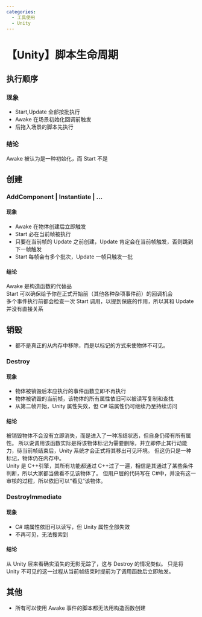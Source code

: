 ```yaml
---
categories:
  - 工具使用
  - Unity
---
```

# 【Unity】脚本生命周期

## 执行顺序

### 现象

- Start,Update 全部按批执行
- Awake 在场景初始化回调前触发
- 后拖入场景的脚本先执行

### 结论

Awake 被认为是一种初始化，而 Start 不是

## 创建

### AddComponent | Instantiate | ...

#### 现象

- Awake 在物体创建后立即触发
- Start 必在当前帧被执行
- 只要在当前帧的 Update 之前创建，Update 肯定会在当前帧触发，否则跳到下一帧触发
- Start 每帧会有多个批次，Update 一帧只触发一批

#### 结论

Awake 是构造函数的代替品</br>
Start 可以确保给予你在正式开始前（其他各种杂项事件前）的回调机会</br>
多个事件执行前都会检查一次 Start 调用，以提到保底的作用，所以其和 Update 并没有直接关系

## 销毁

- 都不是真正的从内存中移除，而是以标记的方式来使物体不可见。

### Destroy

#### 现象

- 物体被销毁后本应执行的事件函数立即不再执行
- 物体被销毁的当前帧，该物体的所有属性依旧可以被读写复制和查找
- 从第二帧开始，Unity 属性失效，但 C# 端属性仍可继续乃至持续访问

#### 结论

被销毁物体不会没有立即消失，而是进入了一种冻结状态，但自身仍带有所有属性。
所以说调用该函数实际是将该物体标记为需要删除，并立即停止其行动能力，待当前帧结束后，Unity 系统才会正式将其移出可见环境。
但这仍只是一种标记，物体仍在内存中。</br>
Unity 是 C++引擎，其所有功能都通过 C++过了一遍，相信是其通过了某些条件判断，所以大家都当做看不见该物体了。
但用户层的代码写在 C#中，并没有这一审核的过程，所以依旧可以“看见”该物体。

### DestroyImmediate

#### 现象

- C# 端属性依旧可以读写，但 Unity 属性全部失效
- 不再可见，无法搜索到

#### 结论

从 Unity 层来看确实消失的无影无踪了，这与 Destroy 的情况类似。
只是将 Unity 不可见的这一过程从当前帧结束时提前为了调用函数后立即触发。

## 其他

- 所有可以使用 Awake 事件的脚本都无法用构造函数创建
